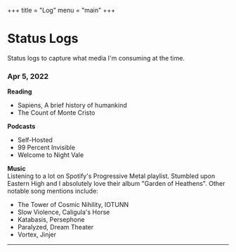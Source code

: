 +++
title = "Log"
menu = "main"
+++

# Status Logs

Status logs to capture what media I'm consuming at the time.

### Apr 5, 2022

**Reading**
- Sapiens, A brief history of humankind
- The Count of Monte Cristo

**Podcasts**
- Self-Hosted
- 99 Percent Invisible
- Welcome to Night Vale

**Music**  
Listening to a lot on Spotify's Progressive Metal playlist. Stumbled upon Eastern High and I absolutely love their album "Garden of Heathens". Other notable song mentions include:  
- The Tower of Cosmic Nihility, IOTUNN
- Slow Violence, Caligula's Horse
- Katabasis, Persephone
- Paralyzed, Dream Theater
- Vortex, Jinjer

---